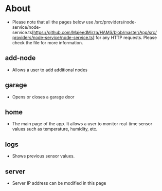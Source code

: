 # About
* Please note that all the pages below use /src/providers/node-service/node-service.ts[https://github.com/MajeedMirza/HAMS/blob/master/App/src/providers/node-service/node-service.ts] for any HTTP requests. Please check the file for more information. 
## add-node
- Allows a user to add additional nodes
## garage
- Opens or closes a garage door
## home
- The main page of the app. It allows a user to monitor real-time sensor values such as temperature, humidity, etc.
## logs
- Shows previous sensor values.
## server
- Server IP address can be modified in this page
